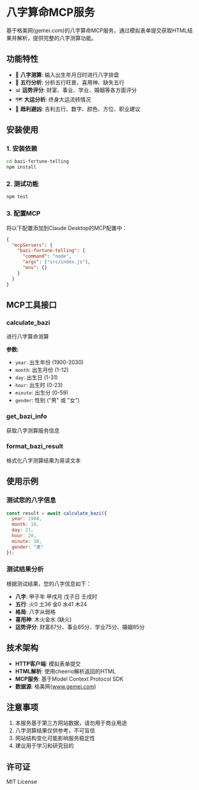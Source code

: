 # 八字算命MCP服务

基于格美网(gemei.com)的八字算命MCP服务，通过模拟表单提交获取HTML结果并解析，提供完整的八字测算功能。

## 功能特性

- 🎯 **八字测算**: 输入出生年月日时进行八字排盘
- 🔮 **五行分析**: 分析五行旺衰、喜用神、缺失五行
- 📊 **运势评分**: 财富、事业、学业、婚姻等各方面评分
- 🗺️ **大运分析**: 终身大运流转情况
- 🎨 **趋利避凶**: 吉利五行、数字、颜色、方位、职业建议

## 安装使用

### 1. 安装依赖

```bash
cd bazi-fortune-telling
npm install
```

### 2. 测试功能

```bash
npm test
```

### 3. 配置MCP

将以下配置添加到Claude Desktop的MCP配置中：

```json
{
  "mcpServers": {
    "bazi-fortune-telling": {
      "command": "node",
      "args": ["src/index.js"],
      "env": {}
    }
  }
}
```

## MCP工具接口

### calculate_bazi
进行八字算命测算

**参数:**
- `year`: 出生年份 (1900-2030)
- `month`: 出生月份 (1-12)  
- `day`: 出生日 (1-31)
- `hour`: 出生时 (0-23)
- `minute`: 出生分 (0-59)
- `gender`: 性别 ("男" 或 "女")

### get_bazi_info
获取八字测算服务信息

### format_bazi_result  
格式化八字测算结果为易读文本

## 使用示例

### 测试您的八字信息

```javascript
const result = await calculate_bazi({
  year: 1984,
  month: 10,
  day: 21,
  hour: 20,
  minute: 30,
  gender: "男"
});
```

### 测试结果分析

根据测试结果，您的八字信息如下：

- **八字**: 甲子年 甲戌月 戊子日 壬戌时
- **五行**: 火0 土36 金0 水41 木24
- **格局**: 八字从弱格
- **喜用神**: 木火金水 (缺火)
- **运势评分**: 财富87分、事业85分、学业75分、婚姻85分

## 技术架构

- **HTTP客户端**: 模拟表单提交
- **HTML解析**: 使用cheerio解析返回的HTML
- **MCP服务**: 基于Model Context Protocol SDK
- **数据源**: 格美网(www.gemei.com)

## 注意事项

1. 本服务基于第三方网站数据，请勿用于商业用途
2. 八字测算结果仅供参考，不可盲信
3. 网站结构变化可能影响服务稳定性
4. 建议用于学习和研究目的

## 许可证

MIT License